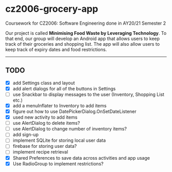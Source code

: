# cz2006-grocery-app
Coursework for CZ2006: Software Engineering done in AY20/21 Semester 2

Our project is called **Minimising Food Waste by Leveraging Technology**. To that end, our group will develop an Android app that allows users to keep track of their groceries and shopping list. The app will also allow users to keep track of expiry dates and food restrictions.

---

## TODO
- [x] add Settings class and layout
- [x] add alert dialogs for all of the buttons in Settings
- [ ] use Snackbar to display messages to the user (Inventory, Shopping List etc.)
- [x] add a menuInflater to Inventory to add items
- [x] figure out how to use DatePickerDialog.OnSetDateListener
- [x] used new activity to add items 
- [ ] use AlertDialog to delete items?
- [ ] use AlertDialog to change number of inventory items?
- [ ] add sign-up
- [ ] implement SQLite for storing local user data
- [ ] firebase for storing user data?
- [ ] implement recipe retrieval
- [x] Shared Preferences to save data across activities and app usage
- [x] Use RadioGroup to implement restrictions?

